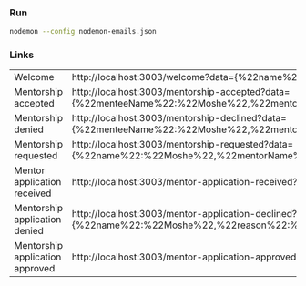 ### Run

```bash
nodemon --config nodemon-emails.json
```

### Links

|||
|--- |--- |
|Welcome|http://localhost:3003/welcome?data={%22name%22:%22Moshe%22}|
|Mentorship accepted|http://localhost:3003/mentorship-accepted?data={%22menteeName%22:%22Moshe%22,%22mentorName%22:%20%22Brent%22,%22contactURL%22:%20%22https%22}|
|Mentorship denied|http://localhost:3003/mentorship-declined?data={%22menteeName%22:%22Moshe%22,%22mentorName%22:%22Brent%22,%22reason%22:%22because%22}|
|Mentorship requested|http://localhost:3003/mentorship-requested?data={%22name%22:%22Moshe%22,%22mentorName%22:%22Brent%22,%22message%22:%22because%22}|
|Mentor application received|http://localhost:3003/mentor-application-received?data={%22name%22:%22Brent%22}|
|Mentorship application denied|http://localhost:3003/mentor-application-declined?data={%22name%22:%22Moshe%22,%22reason%22:%22your%20avatar%20is%20not%20you%22}|
|Mentorship application approved|http://localhost:3003/mentor-application-approved?data={%22name%22:%22Moshe%22}|
